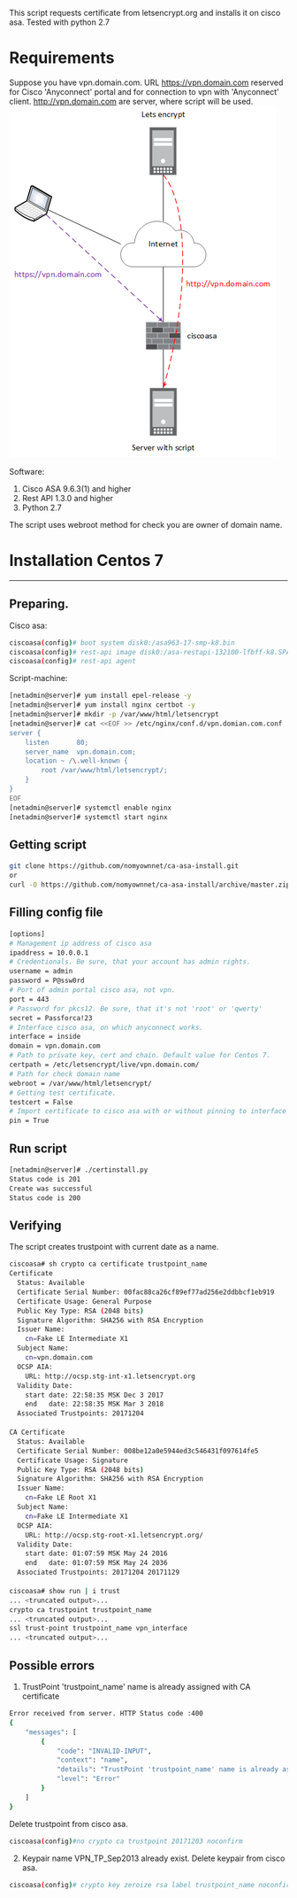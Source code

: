 This script requests certificate from letsencrypt.org and installs it on cisco asa. Tested with python 2.7

# Requirements
Suppose you have vpn.domain.com. URL https://vpn.domain.com reserved for Cisco 'Anyconnect' portal and for connection to vpn with 'Anyconnect' client.
http://vpn.domain.com are server, where script will be used.
![OUTLINE](doc/outline.png)

Software:
1. Cisco ASA 9.6.3(1) and higher
2. Rest API 1.3.0 and higher
3. Python 2.7

The script uses webroot method for check you are owner of domain name. 

# Installation Centos 7
-------------------------------------------------------------------------
## Preparing.
Cisco asa:
```bash
ciscoasa(config)# boot system disk0:/asa963-17-smp-k8.bin
ciscoasa(config)# rest-api image disk0:/asa-restapi-132100-lfbff-k8.SPA
ciscoasa(config)# rest-api agent
```

Script-machine:
```bash
[netadmin@server]# yum install epel-release -y
[netadmin@server]# yum install nginx certbot -y
[netadmin@server]# mkdir -p /var/www/html/letsencrypt
[netadmin@server]# cat <<EOF >> /etc/nginx/conf.d/vpn.domian.com.conf
server {
    listen       80;
    server_name  vpn.domain.com;
    location ~ /\.well-known {
        root /var/www/html/letsencrypt/;
    }
}
EOF
[netadmin@server]# systemctl enable nginx
[netadmin@server]# systemctl start nginx
```
## Getting script

```bash
git clone https://github.com/nomyownnet/ca-asa-install.git
or
curl -O https://github.com/nomyownnet/ca-asa-install/archive/master.zip
```

## Filling config file

```bash
[options]
# Management ip address of cisco asa 
ipaddress = 10.0.0.1 
# Credentionals. Be sure, that your account has admin rights.
username = admin
password = P@ssw0rd
# Port of admin portal cisco asa, not vpn.
port = 443
# Password for pkcs12. Be sure, that it's not 'root' or 'qwerty'
secret = Passforca!23
# Interface cisco asa, on which anyconnect works. 
interface = inside
domain = vpn.domain.com
# Path to private key, cert and chain. Default value for Centos 7.
certpath = /etc/letsencrypt/live/vpn.domain.com/
# Path for check domain name
webroot = /var/www/html/letsencrypt/
# Getting test certificate.
testcert = False
# Import certificate to cisco asa with or without pinning to interface 
pin = True
```

## Run script
```bash
[netadmin@server]# ./certinstall.py
Status code is 201
Create was successful
Status code is 200
```
## Verifying
The script creates trustpoint with current date as a name.

```bash
ciscoasa# sh crypto ca certificate trustpoint_name
Certificate
  Status: Available
  Certificate Serial Number: 00fac88ca26cf89ef77ad256e2ddbbcf1eb919
  Certificate Usage: General Purpose
  Public Key Type: RSA (2048 bits)
  Signature Algorithm: SHA256 with RSA Encryption
  Issuer Name:
    cn=Fake LE Intermediate X1
  Subject Name:
    cn=vpn.domain.com
  OCSP AIA:
    URL: http://ocsp.stg-int-x1.letsencrypt.org
  Validity Date:
    start date: 22:58:35 MSK Dec 3 2017
    end   date: 22:58:35 MSK Mar 3 2018
  Associated Trustpoints: 20171204

CA Certificate
  Status: Available
  Certificate Serial Number: 008be12a0e5944ed3c546431f097614fe5
  Certificate Usage: Signature
  Public Key Type: RSA (2048 bits)
  Signature Algorithm: SHA256 with RSA Encryption
  Issuer Name:
    cn=Fake LE Root X1
  Subject Name:
    cn=Fake LE Intermediate X1
  OCSP AIA:
    URL: http://ocsp.stg-root-x1.letsencrypt.org/
  Validity Date:
    start date: 01:07:59 MSK May 24 2016
    end   date: 01:07:59 MSK May 24 2036
  Associated Trustpoints: 20171204 20171129

ciscoasa# show run | i trust
... <truncated output>...
crypto ca trustpoint trustpoint_name
... <truncated output>...
ssl trust-point trustpoint_name vpn_interface
... <truncated output>...
```

## Possible errors
1. TrustPoint 'trustpoint_name' name is already assigned with CA certificate
```bash
Error received from server. HTTP Status code :400
{
    "messages": [
        {
            "code": "INVALID-INPUT",
            "context": "name",
            "details": "TrustPoint 'trustpoint_name' name is already assigned with CA certificate.",
            "level": "Error"
        }
    ]
}
```
Delete trustpoint from cisco asa.
```bash
ciscoasa(config)#no crypto ca trustpoint 20171203 noconfirm
```
2. Keypair name VPN_TP_Sep2013 already exist. 
Delete keypair from cisco asa.
```bash
ciscoasa(config)# crypto key zeroize rsa label trustpoint_name noconfirm
```

